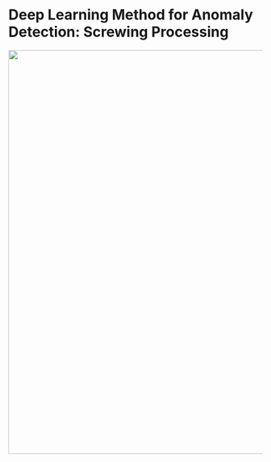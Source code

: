 # Deep Learning Method for Anomaly Detection: Screwing Processing

<img src="https://github.com/lcroy/screwing/blob/main/images/screwing.png" width="800" />
